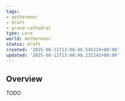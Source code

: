 ```yaml
---
tags:
- aethermoor
- draft
- grand-cathedral
type: Lore
world: Aethermoor
status: draft
created: '2025-08-11T13:08:46.545124+00:00'
updated: '2025-08-11T13:08:48.232242+00:00'
---
```




## Overview

TODO
